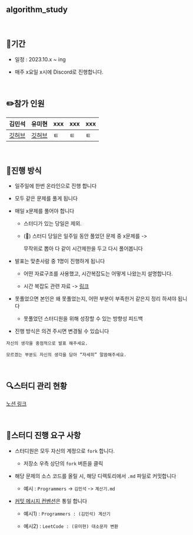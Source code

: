 ## algorithm_study

<br/>

## 🚀기간

- 일정 : 2023.10.x ~ ing

- 매주 x요일 x시에 Discord로 진행합니다.

<br/>

## ✏️참가 인원



| 김민석 | 유미현 | xxx | xxx | xxx |
| --- | --- | --- | --- | --- |
| [깃허브](https://github.com/mingseok) | [깃허브](https://github.com/lazzvery) | ㅌ | ㅌ | ㅌ |




<br/>

## 🎯진행 방식

- 일주일에 한번 온라인으로 진행 합니다

- 모두 같은 문제를 풀게 됩니다

- 매일 x문제를 풀어야 합니다

    - 스터디가 있는 당일은 제외.

    - (🚨) 스터디 당일은 일주일 동안 풀었던 문제 중 
    x문제를 ->
    
        무작위로 뽑아 다 같이 시간제한을 두고 다시 풀어봅니다

- 발표는 맞춘사람 중 1명이 진행하게 됩니다

    - 어떤 자료구조를 사용했고, 시간복잡도는 어떻게 나왔는지 설명합니다.

    - 시간 복잡도 관련 자료 -> [링크](https://github.com/mingseok/TIL/blob/main/%EC%9E%90%EB%A3%8C%EA%B5%AC%EC%A1%B0%20&%20%EC%95%8C%EA%B3%A0%EB%A6%AC%EC%A6%98/Big_O.md)

- 못풀었으면 본인은 왜 못풀었는지, 어떤 부분이 부족한거 같은지 정리 하셔야 됩니다

    - 못풀었던 스터디원을 위해 성장할 수 있는 방향성 피드백

- 진행 방식은 의견 주시면 변경될 수 있습니다


```
자신의 생각을 중점적으로 발표 해주세요.

모르겠는 부분도 자신의 생각을 담아 “자세히” 말씀해주세요.
```


<br/>

## 🔍스터디 관리 현황


[노션 링크](https://www.notion.so/7d116773555346a79a539edce4b230f0)


<br/>


## 📮스터디 진행 요구 사항

- 스터디원은 모두 자신의 계정으로 `fork` 합니다.

    - 저장소 우측 상단의 `fork` 버튼을 클릭

- 해당 문제의 소스 코드를 올릴 시, 해당 디렉토리에서 `.md` 파일로 커밋합니다

    - 예시 : `Programmers` -> `김민석` -> `계산기.md`

- [커밋 메시지 컨벤션](https://gist.github.com/stephenparish/9941e89d80e2bc58a153)은 통일 합니다

    - 예시1) : `Programmers : (김민석) 계산기`

    - 예시2) : `LeetCode : (유미현) 대소문자 변환`





